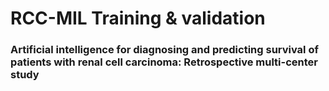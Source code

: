 # RCC-MIL Training & validation
### Artificial intelligence for diagnosing and predicting survival of patients with renal cell carcinoma: Retrospective multi-center study
